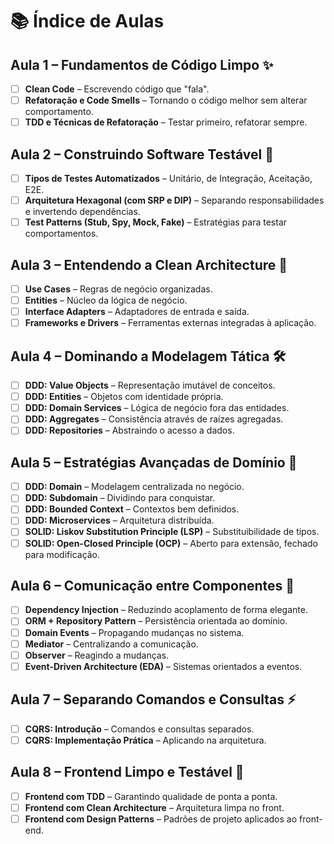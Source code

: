 # 📚 Índice de Aulas

## Aula 1 – Fundamentos de Código Limpo ✨

- [ ] **Clean Code** – Escrevendo código que "fala".
- [ ] **Refatoração e Code Smells** – Tornando o código melhor sem alterar comportamento.
- [ ] **TDD e Técnicas de Refatoração** – Testar primeiro, refatorar sempre.

## Aula 2 – Construindo Software Testável 🧪

- [ ] **Tipos de Testes Automatizados** – Unitário, de Integração, Aceitação, E2E.
- [ ] **Arquitetura Hexagonal (com SRP e DIP)** – Separando responsabilidades e invertendo dependências.
- [ ] **Test Patterns (Stub, Spy, Mock, Fake)** – Estratégias para testar comportamentos.

## Aula 3 – Entendendo a Clean Architecture 🏩️

- [ ] **Use Cases** – Regras de negócio organizadas.
- [ ] **Entities** – Núcleo da lógica de negócio.
- [ ] **Interface Adapters** – Adaptadores de entrada e saída.
- [ ] **Frameworks e Drivers** – Ferramentas externas integradas à aplicação.

## Aula 4 – Dominando a Modelagem Tática 🛠️

- [ ] **DDD: Value Objects** – Representação imutável de conceitos.
- [ ] **DDD: Entities** – Objetos com identidade própria.
- [ ] **DDD: Domain Services** – Lógica de negócio fora das entidades.
- [ ] **DDD: Aggregates** – Consistência através de raízes agregadas.
- [ ] **DDD: Repositories** – Abstraindo o acesso a dados.

## Aula 5 – Estratégias Avançadas de Domínio 🎯

- [ ] **DDD: Domain** – Modelagem centralizada no negócio.
- [ ] **DDD: Subdomain** – Dividindo para conquistar.
- [ ] **DDD: Bounded Context** – Contextos bem definidos.
- [ ] **DDD: Microservices** – Arquitetura distribuída.
- [ ] **SOLID: Liskov Substitution Principle (LSP)** – Substituibilidade de tipos.
- [ ] **SOLID: Open-Closed Principle (OCP)** – Aberto para extensão, fechado para modificação.

## Aula 6 – Comunicação entre Componentes 🔌

- [ ] **Dependency Injection** – Reduzindo acoplamento de forma elegante.
- [ ] **ORM + Repository Pattern** – Persistência orientada ao domínio.
- [ ] **Domain Events** – Propagando mudanças no sistema.
- [ ] **Mediator** – Centralizando a comunicação.
- [ ] **Observer** – Reagindo a mudanças.
- [ ] **Event-Driven Architecture (EDA)** – Sistemas orientados a eventos.

## Aula 7 – Separando Comandos e Consultas ⚡

- [ ] **CQRS: Introdução** – Comandos e consultas separados.
- [ ] **CQRS: Implementação Prática** – Aplicando na arquitetura.

## Aula 8 – Frontend Limpo e Testável 🎨

- [ ] **Frontend com TDD** – Garantindo qualidade de ponta a ponta.
- [ ] **Frontend com Clean Architecture** – Arquitetura limpa no front.
- [ ] **Frontend com Design Patterns** – Padrões de projeto aplicados ao front-end.
